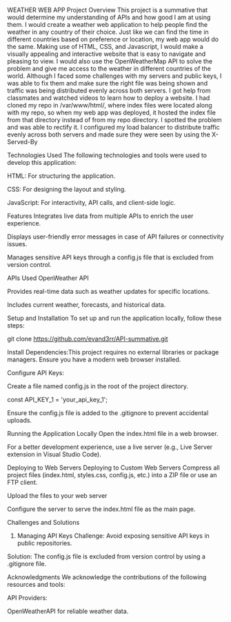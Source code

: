 WEATHER WEB APP
Project Overview
This project is a summative that would determine my understanding of APIs and how good I am at using them. I would create a weather web application to help people find the weather in any country of their choice. Just like we can find the time in different countries based on preference or location, my web app would do the same. Making use of HTML, CSS, and Javascript, I would make a visually appealing and interactive website that is easy to navigate and pleasing to view. I would also use the OpenWeatherMap API to solve the problem and give me access to the weather in different countries of the world. Although I faced some challenges with my servers and public keys, I was able to fix them and make sure the right file was being shown and traffic was being distributed evenly across both servers. I got help from classmates and watched videos to learn how to deploy a website. I had cloned my repo in /var/www/html/, where index files were located along with my repo, so when my web app was deployed, it hosted the index file from that directory instead of from my repo directory. I spotted the problem and was able to rectify it. I configured my load balancer to distribute traffic evenly across both servers and made sure they were seen by using the X-Served-By

Technologies Used
The following technologies and tools were used to develop this application:

HTML: For structuring the application.

CSS: For designing the layout and styling.

JavaScript: For interactivity, API calls, and client-side logic.

Features
Integrates live data from multiple APIs to enrich the user experience.

Displays user-friendly error messages in case of API failures or connectivity issues.

Manages sensitive API keys through a config.js file that is excluded from version control.

APIs Used
OpenWeather API

Provides real-time data such as weather updates for specific locations.

Includes current weather, forecasts, and historical data.

Setup and Installation
To set up and run the application locally, follow these steps:

git clone https://github.com/evand3rr/API-summative.git

Install Dependencies:This project requires no external libraries or package managers. Ensure you have a modern web browser installed.

Configure API Keys:

Create a file named config.js in the root of the project directory.

const API_KEY_1 = 'your_api_key_1';

Ensure the config.js file is added to the .gitignore to prevent accidental uploads.

Running the Application Locally
Open the index.html file in a web browser.

For a better development experience, use a live server (e.g., Live Server extension in Visual Studio Code).

Deploying to Web Servers
Deploying to Custom Web Servers
Compress all project files (index.html, styles.css, config.js, etc.) into a ZIP file or use an FTP client.

Upload the files to your web server

Configure the server to serve the index.html file as the main page.

Challenges and Solutions
1. Managing API Keys
Challenge: Avoid exposing sensitive API keys in public repositories.

Solution: The config.js file is excluded from version control by using a .gitignore file.

Acknowledgments
We acknowledge the contributions of the following resources and tools:

API Providers:

OpenWeatherAPI for reliable weather data.
